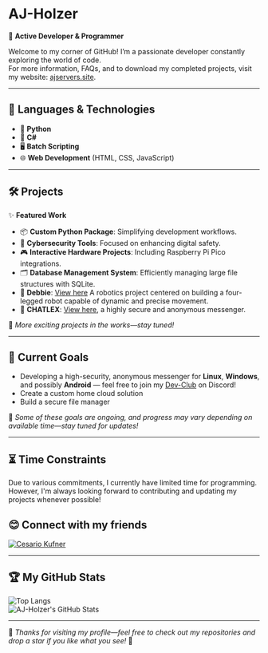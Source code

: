 # **AJ-Holzer**
🚀 **Active Developer & Programmer**

Welcome to my corner of GitHub! I’m a passionate developer constantly exploring the world of code.<br>
For more information, FAQs, and to download my completed projects, visit my website: [ajservers.site](https://ajservers.site).

---

## 🌟 Languages & Technologies
- 🐍 **Python**
- 💠 **C#**
- 🖥️ **Batch Scripting**
- 🌐 **Web Development** (HTML, CSS, JavaScript)

---

## 🛠️ Projects
✨ **Featured Work**
- 📦 **Custom Python Package**: Simplifying development workflows.
- 🔐 **Cybersecurity Tools**: Focused on enhancing digital safety.
- 🎮 **Interactive Hardware Projects**: Including Raspberry Pi Pico integrations.
- 🗂️ **Database Management System**: Efficiently managing large file structures with SQLite.
- 🤖 **Debbie**: [View here](https://github.com/ckfnr/Projekt-Debbie) A robotics project centered on building a four-legged robot capable of dynamic and precise movement.
- 📰 **CHATLEX**: [View here](https://github.com/AJ-Holzer/CHATLEX), a highly secure and anonymous messenger.

📌 _More exciting projects in the works—stay tuned!_

---

## 🏁 Current Goals
- Developing a high-security, anonymous messenger for **Linux**, **Windows**, and possibly **Android** — feel free to join my [Dev-Club](https://discord.gg/kDwsjn9U8F) on Discord!
- Create a custom home cloud solution
- Build a secure file manager

📌 _Some of these goals are ongoing, and progress may vary depending on available time—stay tuned for updates!_

---

## ⏳ Time Constraints
Due to various commitments, I currently have limited time for programming. However, I'm always looking forward to contributing and updating my projects whenever possible!

## 😊 Connect with my friends
[![Cesario Kufner](https://img.shields.io/badge/GitHub-Cesario%20Kufner-lightgrey?style=flat&logo=github)](https://github.com/ckfnr)

---

## 🏆 My GitHub Stats  
![Top Langs](https://github-readme-stats.vercel.app/api/top-langs/?username=AJ-Holzer&layout=compact&theme=radical)<br>
![AJ-Holzer's GitHub Stats](https://github-readme-stats.vercel.app/api?username=AJ-Holzer&show_icons=true&theme=radical)


---

🎉 _Thanks for visiting my profile—feel free to check out my repositories and drop a star if you like what you see!_ 🚀


<!-- No bugs were harmed in the making of my projects. Probably. -->
